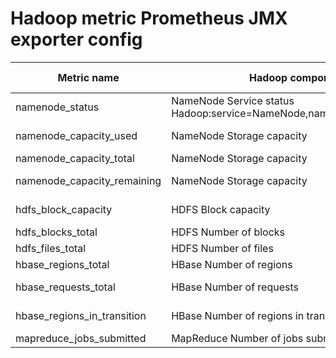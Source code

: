 # Hadoop metric Prometheus JMX exporter config




|Metric name|	Hadoop component |	Metric location	JMX bean name|	Prometheus JMX Exporter template|
|-----------|------------------|-------------------------------|-----------------------------------|
|namenode_status|	NameNode	Service status	Hadoop:service=NameNode,name=NameNodeStatus|	.*Status:(\\w+).*
|namenode_capacity_used |	NameNode	Storage capacity|	Hadoop:service=NameNode,name=FSNamesystem|	.*CapacityUsed:(\\d+).*
|namenode_capacity_total|	NameNode	Storage capacity|	Hadoop:service=NameNode,name=FSNamesystem|	.*CapacityTotal:(\\d+).*
|namenode_capacity_remaining|	NameNode	Storage capacity|	Hadoop:service=NameNode,name=FSNamesystem|	.*CapacityRemaining:(\\d+).*
|hdfs_block_capacity|	HDFS	Block capacity|	Hadoop:service=NameNode,name=FSNamesystemState|	.*BlockCapacity:(\\d+).*
|hdfs_blocks_total|	HDFS	Number of blocks|	Hadoop:service=NameNode,name=FSNamesystemState|	.*BlocksTotal:(\\d+).*
|hdfs_files_total|	HDFS	Number of files|	Hadoop:service=NameNode,name=FSNamesystemState|	.*FilesTotal:(\\d+).*
|hbase_regions_total|	HBase	Number of regions|	Hadoop:service=HBase,name=Master,sub=Server|	.*regionCount:(\\d+).*
|hbase_requests_total|	HBase	Number of requests|	Hadoop:service=HBase,name=Master,sub=Server|	.*totalRequestCount:(\\d+).*
|hbase_regions_in_transition|	HBase	Number of regions in transition|	Hadoop:service=HBase,name=Master,sub=Server|	.*regionsInTransition:(\\d+).*
|mapreduce_jobs_submitted|	MapReduce	Number of jobs submitted	|`Hadoop:service=JobTracker,name=JobTracker	| |


